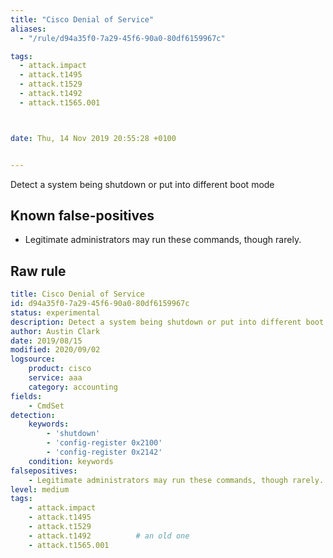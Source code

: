 ```yaml
---
title: "Cisco Denial of Service"
aliases:
  - "/rule/d94a35f0-7a29-45f6-90a0-80df6159967c"

tags:
  - attack.impact
  - attack.t1495
  - attack.t1529
  - attack.t1492
  - attack.t1565.001



date: Thu, 14 Nov 2019 20:55:28 +0100


---
```


Detect a system being shutdown or put into different boot mode

<!--more-->


## Known false-positives

* Legitimate administrators may run these commands, though rarely.




## Raw rule
```yaml
title: Cisco Denial of Service
id: d94a35f0-7a29-45f6-90a0-80df6159967c
status: experimental
description: Detect a system being shutdown or put into different boot mode
author: Austin Clark
date: 2019/08/15
modified: 2020/09/02
logsource:
    product: cisco
    service: aaa
    category: accounting
fields:
    - CmdSet
detection:
    keywords:
        - 'shutdown'
        - 'config-register 0x2100'
        - 'config-register 0x2142'
    condition: keywords
falsepositives:
    - Legitimate administrators may run these commands, though rarely.
level: medium
tags:
    - attack.impact
    - attack.t1495
    - attack.t1529
    - attack.t1492          # an old one
    - attack.t1565.001
```
